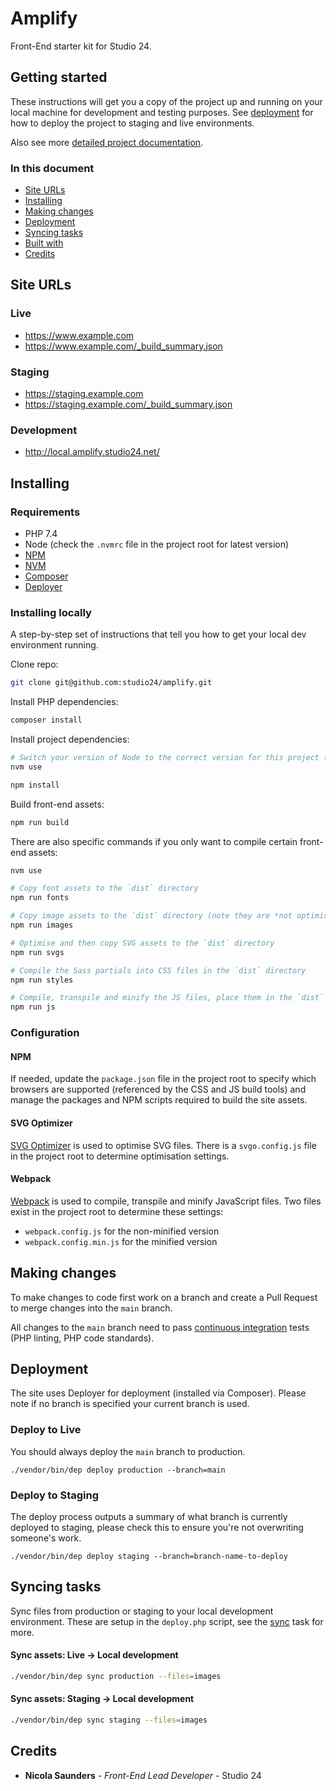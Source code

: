 # Amplify

Front-End starter kit for Studio 24.

## Getting started

These instructions will get you a copy of the project up and running on your local machine for development and testing purposes. See [deployment](#deployment) for how to deploy the project to staging and live environments. 

Also see more [detailed project documentation](docs/README.md).

### In this document

* [Site URLs](#site-urls)
* [Installing](#installing)
* [Making changes](#making-changes)
* [Deployment](#deployment)
* [Syncing tasks](#syncing-tasks)
* [Built with](#built-with)
* [Credits](#credits)

## Site URLs

### Live
* https://www.example.com
* https://www.example.com/_build_summary.json

### Staging
* https://staging.example.com
* https://staging.example.com/_build_summary.json

### Development
* http://local.amplify.studio24.net/

## Installing

### Requirements

- PHP 7.4
- Node (check the `.nvmrc` file in the project root for latest version)
- [NPM](https://www.npmjs.com/)
- [NVM](https://github.com/creationix/nvm)
- [Composer](https://getcomposer.org/)
- [Deployer](https://deployer.org/docs/installation)

### Installing locally

A step-by-step set of instructions that tell you how to get your local dev environment running.

Clone repo:

````bash
git clone git@github.com:studio24/amplify.git
````

Install PHP dependencies:

```php
composer install
```

Install project dependencies:

````bash
# Switch your version of Node to the correct version for this project (see `.nvmrc`)
nvm use

npm install
````

Build front-end assets:

````bash
npm run build
````

There are also specific commands if you only want to compile certain front-end assets:

````bash
nvm use 

# Copy font assets to the `dist` directory
npm run fonts

# Copy image assets to the `dist` directory (note they are *not optimised* as part of this step)
npm run images

# Optimise and then copy SVG assets to the `dist` directory
npm run svgs

# Compile the Sass partials into CSS files in the `dist` directory
npm run styles

# Compile, transpile and minify the JS files, place them in the `dist` directory
npm run js
````

### Configuration

#### NPM

If needed, update the `package.json` file in the project root to specify which browsers are supported (referenced by the CSS and JS build tools) and manage the packages and NPM scripts required to build the site assets.

#### SVG Optimizer

[SVG Optimizer](https://github.com/svg/svgo) is used to optimise SVG files. There is a `svgo.config.js` file in the project root to determine optimisation settings.

#### Webpack

[Webpack](https://webpack.js.org/) is used to compile, transpile and minify JavaScript files. Two files exist in the project root to determine these settings:

* `webpack.config.js` for the non-minified version
* `webpack.config.min.js` for the minified version

## Making changes

To make changes to code first work on a branch and create a Pull Request to merge changes into the `main` branch.

All changes to the `main` branch need to pass [continuous integration](docs/continuous-integration.md) tests (PHP linting, PHP code standards).

## Deployment

The site uses Deployer for deployment (installed via Composer). Please note if no branch is specified your current branch is used.

### Deploy to Live

You should always deploy the `main` branch to production.

````
./vendor/bin/dep deploy production --branch=main
````

### Deploy to Staging

The deploy process outputs a summary of what branch is currently deployed to staging, please check this to ensure you're not overwriting someone's work.

````
./vendor/bin/dep deploy staging --branch=branch-name-to-deploy
````

## Syncing tasks

Sync files from production or staging to your local development environment. These are setup in the `deploy.php` script, see the [sync](https://github.com/studio24/deployer-recipes/blob/main/docs/sync.md) task for more.

#### Sync assets: Live → Local development

````bash
./vendor/bin/dep sync production --files=images
````
#### Sync assets: Staging → Local development

````bash
./vendor/bin/dep sync staging --files=images
````

## Credits
- **Nicola Saunders** - *Front-End Lead Developer* - Studio 24
